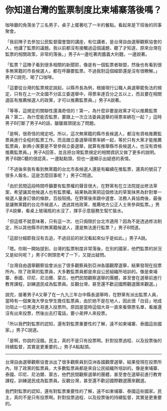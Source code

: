 # 你知道台灣的監票制度比柬埔寨落後嗎？

咖啡廳的角落坐了三名男子，桌子上擺著吃了一半的餐點。看起來是下班後的同事聚會。

「我前陣子去參加公民監督國會盟的講座，有位講者，是台灣自由選舉觀察協會的人，他講了監票的議題。我以前都沒有接觸過這個議題，聽了才知道，原來台灣在監票的相關政策，非常的落後。」男子A一邊吃著肉醬義大利麵，一邊說著。

「監票？這陣子看到很多相關的新聞耶，像是有一個監票者聯盟，然後也有看到很多無黨籍的市長候選人，都在呼籲要監票。不過我對這個細節還是沒有很瞭解。」男子C說完，喝了口咖啡。

「這要從台灣的監票規定說起，以縣市長為例，根據現行公職人員選舉罷免法的規定，只有在上一次全國不分區立委選舉中，得票率達百分之五以上，而且要在相關選區有推薦候選人的政黨，才可以推薦監票員。」男子A說著。

「等等，這規定的關聯性還滿奇怪的！第一，為什麼非要是政黨才可以推薦監票員？第二，為什麼能否監票，要跟上一次立法委員選舉的得票率綁在一起？」這時男子B打斷了男子A的話，皺皺眉頭提出了問題。

「是啊，很奇怪的規定吧。所以，這次無黨籍的縣市長候選人，都沒有資格推薦監票員進行全程的監票工作。而且跟立委選舉得票率綁一起，等於只有大黨才能推薦監票員，新興小黨要是不曾參與立委選舉，就算有推舉縣市長候選人，也沒有資格推薦監票員。」男子A回答，並且把台灣監票規定的相關資訊又做了更多的說明。男子B跟C聽的很認真，一邊點點頭，但也一邊顯示出疑惑的表情。

「不過後來我有看到無黨籍的台北市長候選人還是有繼續在推監票，還真的號召了很多人報名，這是怎麼回事呢？」男子C問道。

「由於民間這段時間呼籲要有監票權的聲音很大，在野黨有在立法院提出修法草案，希望讓其他候選人也有監票權。結果執政黨把這個修法的草案抹黑為針對單一候選人量身訂做的條款，百般阻撓。在野黨後來跟中選會、法務人員協商後，最後是讓無黨籍的台北市候選人，透過其他政黨，推薦地方公正人士來參與監票。」男子A說畢，看桌上玻璃瓶的水沒了，揮手示意服務生幫忙裝水。

「但這樣不就意味著，只有這一次、也只侷限於台北市適用？因為不是透過修法制定，所以其他縣市的無黨籍候選人，還是無法進行監票？」男子B問道。

「這部分細節我沒有去追，不過目前的狀況看起來似乎是如此。」男子A說。

「嗯。你剛一開始提到，台灣的監票制度非常落後，在別的國家，他們監票的狀況又是如何呢？」男子C側頭思考了一下，又提出疑問。

「台灣自由選舉觀察協會派出了很多觀察員到亞洲各國觀摩選舉，結果發現在投票所內，除了政黨的監票員，大多數監票員都是來自公民組織所培訓的。像是柬埔寨、泰國、印尼、尼泊爾、蒙古，他們民間觀察選舉的團體，甚至會在選舉前進行教育課程，訓練選民成為監票員。反觀台灣，甚至還不歡迎國際觀選團來觀選。」

說完，接著男子A又舉了在一九九三年台中縣長選舉時，在野黨有派出監票人員，當時有一個東海大學女學生擔任監票員，由於她不是在地人，因此很「白目」地成功阻止一位黑道大哥進入投票所。原因是當時這個大哥一直來看領票名單，看誰還沒有出來投票，然後出去打電話，要小弟押人來投票。

「所以我們對監票的認知，還有對監票重要性的了解，遠不如柬埔寨、泰國這些國家。」男子C說道。

「是啊，你說的沒錯。民主，真的不是只有投票啊。針對投票過程、以及投票後的持續監督，其實是更重要的。」男子A點點頭。

-----

台灣自由選舉觀察協會派出了很多觀察員到亞洲各國觀摩選舉，結果發現在投票所內，除了政黨的監票員，大多數監票員都是來自公民組織所培訓的。像是柬埔寨、泰國、印尼、尼泊爾、蒙古，他們民間觀察選舉的團體，甚至會在選舉前進行教育課程，訓練選民成為監票員。反觀台灣，甚至還不歡迎國際觀選團來觀選。

我們對監票的認知，還有對監票重要性的了解，遠不如柬埔寨、泰國這些國家。民主，真的不是只有投票啊。針對投票過程、以及投票後的持續監督，其實是更重要的。

